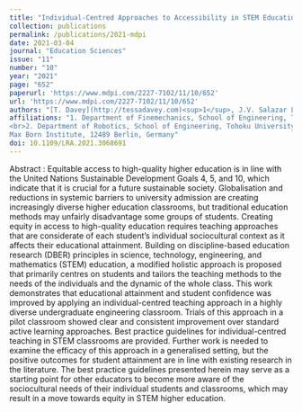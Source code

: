 ```yaml
---
title: "Individual-Centred Approaches to Accessibility in STEM Education"
collection: publications
permalink: /publications/2021-mdpi
date: 2021-03-04
journal: "Education Sciences"
issue: "11"
number: "10"
year: "2021"
page: "652"
paperurl: 'https://www.mdpi.com/2227-7102/11/10/652'
url: 'https://www.mdpi.com/2227-7102/11/10/652'
authors: "[T. Davey](http://tessadavey.com)<sup>1</sup>, J.V. Salazar L.<sup>2</sup>, R. Davenport<sup>3</sup>"
affiliations: "1. Department of Finemechanics, School of Engineering, Tohoku University, Sendai 980-8579, Japan
<br>2. Department of Robotics, School of Engineering, Tohoku University, Sendai 980-8579, Japan<br>3. 
Max Born Institute, 12489 Berlin, Germany"
doi: 10.1109/LRA.2021.3068691
---
```

Abstract
:	Equitable access to high-quality higher education is in line with the United Nations Sustainable Development Goals 4, 5, and 10, which indicate that it is crucial for a future sustainable society. Globalisation and reductions in systemic barriers to university admission are creating increasingly diverse higher education classrooms, but traditional education methods may unfairly disadvantage some groups of students. Creating equity in access to high-quality education requires teaching approaches that are considerate of each student’s individual sociocultural context as it affects their educational attainment. Building on discipline-based education research (DBER) principles in science, technology, engineering, and mathematics (STEM) education, a modified holistic approach is proposed that primarily centres on students and tailors the teaching methods to the needs of the individuals and the dynamic of the whole class. This work demonstrates that educational attainment and student confidence was improved by applying an individual-centred teaching approach in a highly diverse undergraduate engineering classroom. Trials of this approach in a pilot classroom showed clear and consistent improvement over standard active learning approaches. Best practice guidelines for individual-centred teaching in STEM classrooms are provided. Further work is needed to examine the efficacy of this approach in a generalised setting, but the positive outcomes for student attainment are in line with existing research in the literature. The best practice guidelines presented herein may serve as a starting point for other educators to become more aware of the sociocultural needs of their individual students and classrooms, which may result in a move towards equity in STEM higher education.
